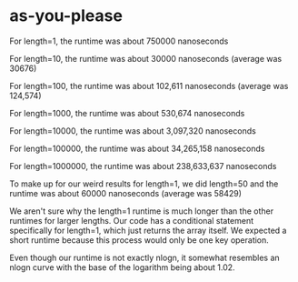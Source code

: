 # as-you-please

For length=1, the runtime was about 750000 nanoseconds

For length=10, the runtime was about 30000 nanoseconds (average was 30676) 

For length=100, the runtime was about 102,611 nanoseconds (average was 124,574)

For length=1000, the runtime was about 530,674 nanoseconds

For length=10000, the runtime was about 3,097,320 nanoseconds

For length=100000, the runtime was about 34,265,158 nanoseconds

For length=1000000, the runtime was about 238,633,637 nanoseconds

To make up for our weird results for length=1, we did length=50 and the runtime was about 60000 nanoseconds (average was 58429)

We aren't sure why the length=1 runtime is much longer than the other runtimes for larger lengths. Our code has a conditional
statement specifically for length=1, which just returns the array itself. We expected a short runtime because this process would
only be one key operation.

Even though our runtime is not exactly nlogn, it somewhat resembles an nlogn curve with the base of the logarithm being about 1.02.
